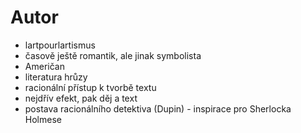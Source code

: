# Autor
* lartpourlartismus
* časově ještě romantik, ale jinak symbolista
* Američan
* literatura hrůzy
* racionální přístup k tvorbě textu
* nejdřív efekt, pak děj a text
* postava racionálního detektiva (Dupin) - inspirace pro Sherlocka Holmese